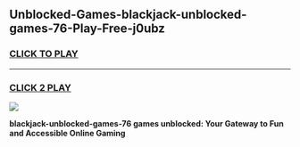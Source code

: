 
## Unblocked-Games-blackjack-unblocked-games-76-Play-Free-j0ubz
<h3>
<a href="https://premium76.site?title=blackjack-unblocked-games-76&ref=19M">CLICK TO PLAY</a></h3>
<hr>

<h3>
<a href="https://premium76.site?title=blackjack-unblocked-games-76&ref=19M">CLICK 2 PLAY</a>
  
</h3>

<a href="https://premium76.site?title=blackjack-unblocked-games-76&ref=19M"><img src="https://clearcache.store/games.png"></a>


**blackjack-unblocked-games-76 games unblocked: Your Gateway to Fun and Accessible Online Gaming**
